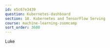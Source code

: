 ```yaml
---
id: e5c67e3439
question: Kubernetes-dashboard
section: 10. Kubernetes and TensorFlow Serving
course: machine-learning-zoomcamp
sort_order: 3600
---
```


Luke


